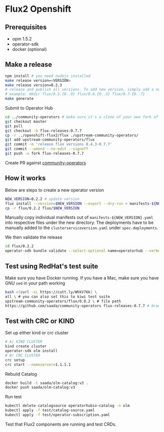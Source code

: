 # Flux2 Openshift

## Prerequisites

- opm 1.5.2
- operator-sdk
- docker (optional)

## Make a release

```sh
npm install # you need nodejs installed
make release version=<VERSION>
make release version=0.2.3
# release and publish all versions. To add new version, simply add a new flux/<version> directory with the desired version and let the script generate everything
# example: mkdir flux/0.5.{0..9} flux/0.6.{0..3} flux/0.7.{0..7}
make generate
```

Submit to Operator Hub

```sh
cd ../community-operators # make sure it's a clone of your own fork of https://github.com/operator-framework/community-operators
git checkout master
git pull
git checkout -b flux-releases-0.7.7
cp -r ../openshift-flux2/flux ./upstream-community-operators/
git add upstream-community-operators/flux
git commit -m 'release flux versions 0.4.3-0.7.7'
git commit --amend --no-edit --signoff
git push -u fork flux-releases-0.7.7
```

Create PR against [community-operators](https://github.com/operator-framework/community-operators)

## How it works

Below are steps to create a new operator version

```sh
NEW_VERSION=0.2.2 # update version
flux install --version=$NEW_VERSION --export --dry-run > manifests-${NEW_VERSION}.yaml
cp -r flux/0.2.2 flux/$NEW_VERSION
```

Manually copy individual manifests out of `manifests-${NEW_VERSION}.yaml` into respective files under the new directory.
The deployments have to be manually added to the `clusterserviceversion.yaml` under `spec.deployments`.

We then validate the release

```sh
cd flux/0.2.2
operator-sdk bundle validate --select-optional name=operatorhub --verbose .
```

## Test using RedHat's test suite

Make sure you have Docker running.
If you have a Mac, make sure you have GNU `sed` in your path working

```sh
bash <(curl -sL https://cutt.ly/WhkV76k) \
all \ # you can also set this to kiwi test suite
upstream-community-operators/flux/0.8.2 \ # file path
https://github.com/saada/community-operators flux-releases-0.7.7 # branch name
```

## Test with CRC or KIND

Set up either kind or crc cluster

```sh
# A) KIND CLUSTER
kind create cluster
operator-sdk olm install
# B) CRC CLUSTER
crc setup
crc start --nameserver=1.1.1.1
```

Rebuild Catalog

```sh
docker build -t saada/olm-catalog:v3 .
docker push saada/olm-catalog:v3
```

Run test

```sh
kubectl delete catalogsource operatorhubio-catalog -n olm
kubectl apply -f test/catalog-source.yaml
kubectl apply -f test/operator-subscription.yaml
```

Test that Flux2 components are running and test CRDs.
